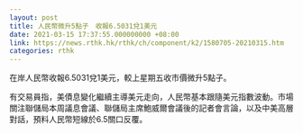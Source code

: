 ```yaml
---
layout: post
title: 人民幣微升5點子　收報6.5031兌1美元
date: 2021-03-15 17:37:55.000000000 +08:00
link: https://news.rthk.hk/rthk/ch/component/k2/1580705-20210315.htm
categories: rthk
---
```


在岸人民幣收報6.5031兌1美元，較上星期五收市價微升5點子。

有交易員指，美債息變化繼續主導美元走向，人民幣基本跟隨美元指數波動。市場關注聯儲局本周議息會議、聯儲局主席鮑威爾會議後的記者會言論，以及中美高層對話，預料人民幣短線於6.5關口反覆。
